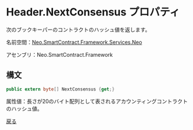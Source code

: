 # Header.NextConsensus プロパティ

次のブックキーパーのコントラクトのハッシュ値を返します。

名前空間：[Neo.SmartContract.Framework.Services.Neo](../../neo.md)

アセンブリ：Neo.SmartContract.Framework

## 構文

```c#
public extern byte[] NextConsensus {get;}
```

属性値：長さが20のバイト配列として表されるアカウンティングコントラクトのハッシュ値。



[戻る](../header.md)
